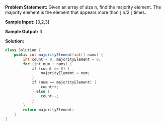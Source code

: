 

**Problem Statement:**
Given an array of size n, find the majority element. The majority element is the element that appears more than ⌊ n/2 ⌋ times.

**Sample Input:**
[3,2,3]

**Sample Output:**
3

**Solution:**
```java
class Solution {
    public int majorityElement(int[] nums) {
        int count = 0, majorityElement = 0;
        for (int num : nums) {
            if (count == 0) {
                majorityElement = num;
            }
            if (num == majorityElement) {
                count++;
            } else {
                count--;
            }
        }
        return majorityElement;
    }
}
```